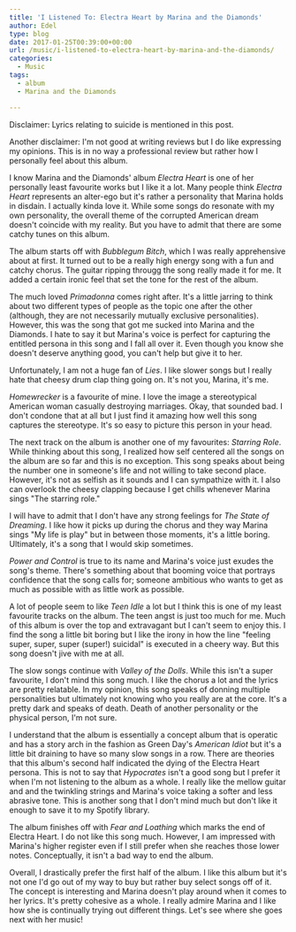 ```yaml
---
title: 'I Listened To: Electra Heart by Marina and the Diamonds'
author: Edel
type: blog
date: 2017-01-25T00:39:00+00:00
url: /music/i-listened-to-electra-heart-by-marina-and-the-diamonds/
categories:
  - Music
tags:
  - album
  - Marina and the Diamonds

---
```

Disclaimer: Lyrics relating to suicide is mentioned in this post.

Another disclaimer: I'm not good at writing reviews but I do like expressing my opinions. This is in no way a professional review but rather how I personally feel about this album.

I know Marina and the Diamonds' album _Electra Heart_ is one of her personally least favourite works but I like it a lot. Many people think _Electra Heart_ represents an alter-ego but it's rather a personality that Marina holds in disdain. I actually kinda love it. While some songs do resonate with my own personality, the overall theme of the corrupted American dream doesn't coincide with my reality. But you have to admit that there are some catchy tunes on this album.

The album starts off with _Bubblegum Bitch_, which I was really apprehensive about at first. It turned out to be a really high energy song with a fun and catchy chorus. The guitar ripping througg the song really made it for me. It added a certain ironic feel that set the tone for the rest of the album.

The much loved _Primadonna_ comes right after. It's a little jarring to think about two different types of people as the topic one after the other (although, they are not necessarily mutually exclusive personalities). However, this was the song that got me sucked into Marina and the Diamonds. I hate to say it but Marina's voice is perfect for capturing the entitled persona in this song and I fall all over it. Even though you know she doesn't deserve anything good, you can't help but give it to her.

Unfortunately, I am not a huge fan of _Lies_. I like slower songs but I really hate that cheesy drum clap thing going on. It's not you, Marina, it's me.

_Homewrecker_ is a favourite of mine. I love the image a stereotypical American woman casually destroying marriages. Okay, that sounded bad. I don't condone that at all but I just find it amazing how well this song captures the stereotype. It's so easy to picture this person in your head.

The next track on the album is another one of my favourites: _Starring Role_. While thinking about this song, I realized how self centered all the songs on the album are so far and this is no exception. This song speaks about being the number one in someone's life and not willing to take second place. However, it's not as selfish as it sounds and I can sympathize with it. I also can overlook the cheesy clapping because I get chills whenever Marina sings "The starring role."

I will have to admit that I don't have any strong feelings for _The State of Dreaming_. I like how it picks up during the chorus and they way Marina sings "My life is play" but in between those moments, it's a little boring. Ultimately, it's a song that I would skip sometimes.

_Power and Control_ is true to its name and Marina's voice just exudes the song's theme. There's something about that booming voice that portrays confidence that the song calls for; someone ambitious who wants to get as much as possible with as little work as possible.

A lot of people seem to like _Teen Idle_ a lot but I think this is one of my least favourite tracks on the album. The teen angst is just too much for me. Much of this album is over the top and extravagant but I can't seem to enjoy this. I find the song a little bit boring but I like the irony in how the line "feeling super, super, super (super!) suicidal" is executed in a cheery way. But this song doesn't jive with me at all.

The slow songs continue with _Valley of the Dolls_. While this isn't a super favourite, I don't mind this song much. I like the chorus a lot and the lyrics are pretty relatable. In my opinion, this song speaks of donning multiple personalities but ultimately not knowing who you really are at the core. It's a pretty dark and speaks of death. Death of another personality or the physical person, I'm not sure.

I understand that the album is essentially a concept album that is operatic and has a story arch in the fashion as Green Day's _American Idiot_ but it's a little bit draining to have so many slow songs in a row. There are theories that this album's second half indicated the dying of the Electra Heart persona. This is not to say that _Hypocrates_ isn't a good song but I prefer it when I'm not listening to the album as a whole. I really like the mellow guitar and and the twinkling strings and Marina's voice taking a softer and less abrasive tone. This is another song that I don't mind much but don't like it enough to save it to my Spotify library.

The album finishes off with _Fear and Loathing_ which marks the end of Electra Heart. I do not like this song much. However, I am impressed with Marina's higher register even if I still prefer when she reaches those lower notes. Conceptually, it isn't a bad way to end the album.

Overall, I drastically prefer the first half of the album. I like this album but it's not one I'd go out of my way to buy but rather buy select songs off of it. The concept is interesting and Marina doesn't play around when it comes to her lyrics. It's pretty cohesive as a whole. I really admire Marina and I like how she is continually trying out different things. Let's see where she goes next with her music!